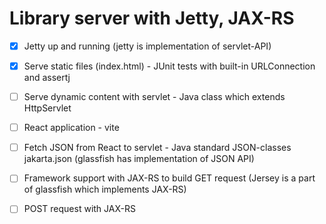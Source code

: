 # Library server with Jetty, JAX-RS

* [x] Jetty up and running (jetty is implementation of servlet-API)
* [x] Serve static files (index.html) - JUnit tests with built-in URLConnection and assertj
* [ ] Serve dynamic content with servlet - Java class which extends HttpServlet
* [ ] React application - vite
* [ ] Fetch JSON from React to servlet - Java standard JSON-classes jakarta.json (glassfish has implementation of JSON API)
* [ ] Framework support with JAX-RS to build GET request (Jersey is a part of glassfish which implements JAX-RS)
* [ ] POST request with JAX-RS

